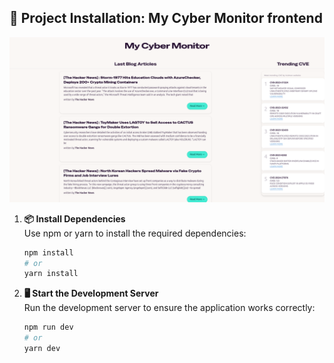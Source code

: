 ## 🚀 Project Installation: My Cyber Monitor frontend

![front view](doc/screen.png)

1. **📦 Install Dependencies**  
    Use npm or yarn to install the required dependencies:
    ```bash
    npm install
    # or
    yarn install
    ```

2. **🖥️ Start the Development Server**  
    Run the development server to ensure the application works correctly:
    ```bash
    npm run dev
    # or
    yarn dev
    ```

